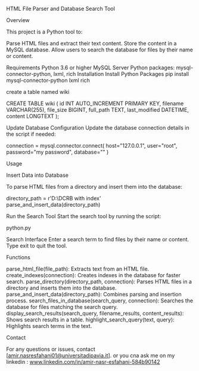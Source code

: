 HTML File Parser and Database Search Tool

Overview

This project is a Python tool to:

Parse HTML files and extract their text content.
Store the content in a MySQL database.
Allow users to search the database for files by their name or content.

Requirements
Python 3.6 or higher
MySQL Server
Python packages: mysql-connector-python, lxml, rich
Installation
Install Python Packages
pip install mysql-connector-python lxml rich

create a table named wiki

CREATE TABLE wiki (
    id INT AUTO_INCREMENT PRIMARY KEY,
    filename VARCHAR(255),
    file_size BIGINT,
    full_path TEXT,
    last_modified DATETIME,
    content LONGTEXT
);

Update Database Configuration Update the database connection details in the script if needed:

connection = mysql.connector.connect(
    host="127.0.0.1",
    user="root",
    password="my password",
    database=""
)

Usage

Insert Data into Database

To parse HTML files from a directory and insert them into the database:

directory_path = r'D:\DCRB with index'
parse_and_insert_data(directory_path)

Run the Search Tool
Start the search tool by running the script:

python.py

Search Interface
Enter a search term to find files by their name or content.
Type exit to quit the tool.

Functions

parse_html_file(file_path): Extracts text from an HTML file.
create_indexes(connection): Creates indexes in the database for faster search.
parse_directory(directory_path, connection): Parses HTML files in a directory and inserts them into the database.
parse_and_insert_data(directory_path): Combines parsing and insertion process.
search_files_in_database(search_query, connection): Searches the database for files matching the search query.
display_search_results(search_query, filename_results, content_results): Shows search results in a table.
highlight_search_query(text, query): Highlights search terms in the text.

Contact

For any questions or issues, contact [amir.nasresfahani01@universitadipavia.it]. or you cna ask me on my linkedin : www.linkedin.com/in/amir-nasr-esfahani-584b90142
